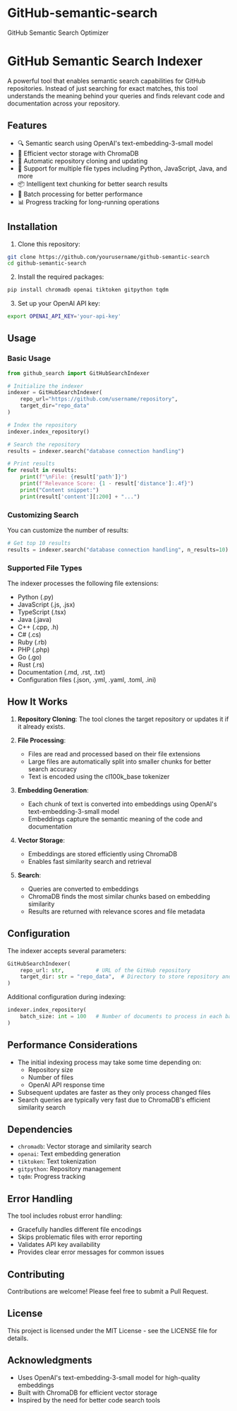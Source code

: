 # GitHub-semantic-search
GitHub Semantic Search Optimizer

# GitHub Semantic Search Indexer

A powerful tool that enables semantic search capabilities for GitHub repositories. Instead of just searching for exact matches, this tool understands the meaning behind your queries and finds relevant code and documentation across your repository.

## Features

- 🔍 Semantic search using OpenAI's text-embedding-3-small model
- 💾 Efficient vector storage with ChromaDB
- 🔄 Automatic repository cloning and updating
- 📄 Support for multiple file types including Python, JavaScript, Java, and more
- 📦 Intelligent text chunking for better search results
- 🚀 Batch processing for better performance
- 📊 Progress tracking for long-running operations

## Installation

1. Clone this repository:
```bash
git clone https://github.com/yourusername/github-semantic-search
cd github-semantic-search
```

2. Install the required packages:
```bash
pip install chromadb openai tiktoken gitpython tqdm
```

3. Set up your OpenAI API key:
```bash
export OPENAI_API_KEY='your-api-key'
```

## Usage

### Basic Usage

```python
from github_search import GitHubSearchIndexer

# Initialize the indexer
indexer = GitHubSearchIndexer(
    repo_url="https://github.com/username/repository",
    target_dir="repo_data"
)

# Index the repository
indexer.index_repository()

# Search the repository
results = indexer.search("database connection handling")

# Print results
for result in results:
    print(f"\nFile: {result['path']}")
    print(f"Relevance Score: {1 - result['distance']:.4f}")
    print("Content snippet:")
    print(result['content'][:200] + "...")
```

### Customizing Search

You can customize the number of results:

```python
# Get top 10 results
results = indexer.search("database connection handling", n_results=10)
```

### Supported File Types

The indexer processes the following file extensions:
- Python (.py)
- JavaScript (.js, .jsx)
- TypeScript (.tsx)
- Java (.java)
- C++ (.cpp, .h)
- C# (.cs)
- Ruby (.rb)
- PHP (.php)
- Go (.go)
- Rust (.rs)
- Documentation (.md, .rst, .txt)
- Configuration files (.json, .yml, .yaml, .toml, .ini)

## How It Works

1. **Repository Cloning**: The tool clones the target repository or updates it if it already exists.

2. **File Processing**: 
   - Files are read and processed based on their file extensions
   - Large files are automatically split into smaller chunks for better search accuracy
   - Text is encoded using the cl100k_base tokenizer

3. **Embedding Generation**: 
   - Each chunk of text is converted into embeddings using OpenAI's text-embedding-3-small model
   - Embeddings capture the semantic meaning of the code and documentation

4. **Vector Storage**: 
   - Embeddings are stored efficiently using ChromaDB
   - Enables fast similarity search and retrieval

5. **Search**: 
   - Queries are converted to embeddings
   - ChromaDB finds the most similar chunks based on embedding similarity
   - Results are returned with relevance scores and file metadata

## Configuration

The indexer accepts several parameters:

```python
GitHubSearchIndexer(
    repo_url: str,          # URL of the GitHub repository
    target_dir: str = "repo_data",  # Directory to store repository and index
)
```

Additional configuration during indexing:

```python
indexer.index_repository(
    batch_size: int = 100   # Number of documents to process in each batch
)
```

## Performance Considerations

- The initial indexing process may take some time depending on:
  - Repository size
  - Number of files
  - OpenAI API response time
- Subsequent updates are faster as they only process changed files
- Search queries are typically very fast due to ChromaDB's efficient similarity search

## Dependencies

- `chromadb`: Vector storage and similarity search
- `openai`: Text embedding generation
- `tiktoken`: Text tokenization
- `gitpython`: Repository management
- `tqdm`: Progress tracking

## Error Handling

The tool includes robust error handling:
- Gracefully handles different file encodings
- Skips problematic files with error reporting
- Validates API key availability
- Provides clear error messages for common issues

## Contributing

Contributions are welcome! Please feel free to submit a Pull Request.

## License

This project is licensed under the MIT License - see the LICENSE file for details.

## Acknowledgments

- Uses OpenAI's text-embedding-3-small model for high-quality embeddings
- Built with ChromaDB for efficient vector storage
- Inspired by the need for better code search tools
